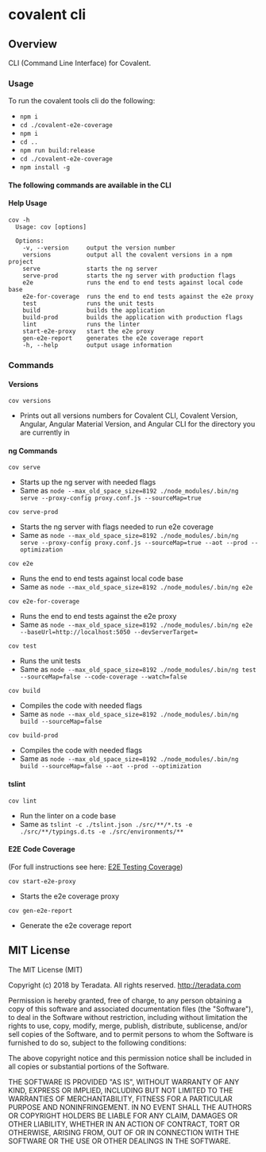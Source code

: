 # covalent cli

## Overview

CLI (Command Line Interface) for Covalent.


### Usage

To run the covalent tools cli do the following:

* `npm i`
* `cd ./covalent-e2e-coverage`
* `npm i`
* `cd ..`
* `npm run build:release`
* `cd ./covalent-e2e-coverage`
* `npm install -g`

#### The following commands are available in the CLI

#### Help Usage
```
cov -h
  Usage: cov [options]

  Options:
    -v, --version     output the version number
    versions          output all the covalent versions in a npm project
    serve             starts the ng server
    serve-prod        starts the ng server with production flags
    e2e               runs the end to end tests against local code base
    e2e-for-coverage  runs the end to end tests against the e2e proxy
    test              runs the unit tests
    build             builds the application
    build-prod        builds the application with production flags
    lint              runs the linter
    start-e2e-proxy   start the e2e proxy
    gen-e2e-report    generates the e2e coverage report
    -h, --help        output usage information
```

### Commands

#### Versions
```
cov versions
```
* Prints out all versions numbers for Covalent CLI, Covalent Version, Angular, Angular Material Version, and Angular CLI for the directory you are currently in


#### ng Commands
```
cov serve
```
* Starts up the ng server with needed flags
* Same as `node --max_old_space_size=8192 ./node_modules/.bin/ng serve --proxy-config proxy.conf.js --sourceMap=true`

```
cov serve-prod
```
* Starts the ng server with flags needed to run e2e coverage
* Same as `node --max_old_space_size=8192 ./node_modules/.bin/ng serve --proxy-config proxy.conf.js --sourceMap=true --aot --prod --optimization`

```
cov e2e
```
* Runs the end to end tests against local code base
* Same as `node --max_old_space_size=8192 ./node_modules/.bin/ng e2e`

```
cov e2e-for-coverage
```
* Runs the end to end tests against the e2e proxy
* Same as `node --max_old_space_size=8192 ./node_modules/.bin/ng e2e --baseUrl=http://localhost:5050 --devServerTarget=`

```
cov test
```
* Runs the unit tests
* Same as `node --max_old_space_size=8192 ./node_modules/.bin/ng test --sourceMap=false --code-coverage --watch=false`

```
cov build
```
* Compiles the code with needed flags
* Same as `node --max_old_space_size=8192 ./node_modules/.bin/ng build --sourceMap=false`

```
cov build-prod
```
* Compiles the code with needed flags
* Same as `node --max_old_space_size=8192 ./node_modules/.bin/ng build --sourceMap=false --aot --prod --optimization`

#### tslint
```
cov lint
```
* Run the linter on a code base
* Same as `tslint -c ./tslint.json ./src/**/*.ts -e ./src/**/typings.d.ts -e ./src/environments/**`


#### E2E Code Coverage
(For full instructions see here: [E2E Testing Coverage](../covalent-e2e-coverage/README.md))

```
cov start-e2e-proxy
```
* Starts the e2e coverage proxy

```
cov gen-e2e-report
```
* Generate the e2e coverage report



## MIT License

The MIT License (MIT)

Copyright (c) 2018 by Teradata. All rights reserved. http://teradata.com

Permission is hereby granted, free of charge, to any person obtaining a copy
of this software and associated documentation files (the "Software"), to deal
in the Software without restriction, including without limitation the rights
to use, copy, modify, merge, publish, distribute, sublicense, and/or sell
copies of the Software, and to permit persons to whom the Software is
furnished to do so, subject to the following conditions:

The above copyright notice and this permission notice shall be included in
all copies or substantial portions of the Software.

THE SOFTWARE IS PROVIDED "AS IS", WITHOUT WARRANTY OF ANY KIND, EXPRESS OR
IMPLIED, INCLUDING BUT NOT LIMITED TO THE WARRANTIES OF MERCHANTABILITY,
FITNESS FOR A PARTICULAR PURPOSE AND NONINFRINGEMENT. IN NO EVENT SHALL THE
AUTHORS OR COPYRIGHT HOLDERS BE LIABLE FOR ANY CLAIM, DAMAGES OR OTHER
LIABILITY, WHETHER IN AN ACTION OF CONTRACT, TORT OR OTHERWISE, ARISING FROM,
OUT OF OR IN CONNECTION WITH THE SOFTWARE OR THE USE OR OTHER DEALINGS IN
THE SOFTWARE.
